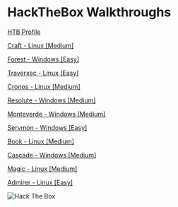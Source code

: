 #  HackTheBox Walkthroughs

[HTB Profile](https://www.hackthebox.eu/home/users/profile/206328)

[Craft - Linux [Medium]](https://zomy22.github.io/hackthebox/craft)

[Forest - Windows [Easy] ](https://zomy22.github.io/hackthebox/forest)

[Traverxec - Linux [Easy] ](https://zomy22.github.io/hackthebox/traverxec)

[Cronos - Linux [Medium] ](https://zomy22.github.io/hackthebox/cronos)

[Resolute - Windows [Medium] ](https://zomy22.github.io/hackthebox/resolute)

[Monteverde - Windows [Medium] ](https://zomy22.github.io/hackthebox/monteverde)

[Servmon - Windows [Easy] ](https://zomy22.github.io/hackthebox/servmon)

[Book - Linux [Medium] ](https://zomy22.github.io/hackthebox/book)

[Cascade - Windows [Medium] ](https://zomy22.github.io/hackthebox/cascade)

[Magic - Linux [Medium] ](https://zomy22.github.io/hackthebox/magic)

[Admirer - Linux [Easy] ](https://zomy22.github.io/hackthebox/admirer)



<img src="https://www.hackthebox.eu/badge/image/206328" alt="Hack The Box">
